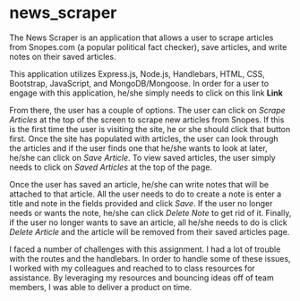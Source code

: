 # news_scraper

The News Scraper is an application that allows a user to scrape articles from Snopes.com (a popular political fact checker), save articles, and write notes on their saved articles. 

This application utilizes Express.js, Node.js, Handlebars, HTML, CSS, Bootstrap, JavaScript, and MongoDB/Mongoose. In order for a user to engage with this application, he/she simply needs to click on this link **Link**

From there, the user has a couple of options. The user can click on *Scrape Articles* at the top of the screen to scrape new articles from Snopes. If this is the first time the user is visiting the site, he or she should click that button first. Once the site has populated with articles, the user can look through the articles and if the user finds one that he/she wants to look at later, he/she can click on *Save Article*. To view saved articles, the user simply needs to click on *Saved Articles* at the top of the page.

Once the user has saved an article, he/she can write notes that will be attached to that article. All the user needs to do to create a note is enter a title and note in the fields provided and click *Save*. If the user no longer needs or wants the note, he/she can click *Delete Note* to get rid of it. Finally, if the user no longer wants to save an article, all he/she needs to do is click *Delete Article* and the article will be removed from their saved articles page.

I faced a number of challenges with this assignment. I had a lot of trouble with the routes and the handlebars. In order to handle some of these issues, I worked with my colleagues and reached to to class resources for assistance. By leveraging my resources and bouncing ideas off of team members, I was able to deliver a product on time.
